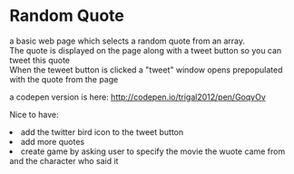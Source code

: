 <h1>Random Quote</h1>
<p>a basic web page which selects a random quote from an array.</br>
The quote is displayed on the page along with a tweet button so you can tweet this quote</br>
When the teweet button is clicked a "tweet" window opens prepopulated with the quote from the page</p>

a codepen version is here:
http://codepen.io/trigal2012/pen/GoqyOv

<p>Nice to have:</p>
<li>add the twitter bird icon to the tweet button</li>
<li>add more quotes</li>
<li>create game by asking user to specify the movie the wuote came from and the character who said it</li>
